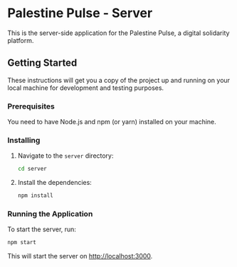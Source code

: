 # Palestine Pulse - Server

This is the server-side application for the Palestine Pulse, a digital solidarity platform.

## Getting Started

These instructions will get you a copy of the project up and running on your local machine for development and testing purposes.

### Prerequisites

You need to have Node.js and npm (or yarn) installed on your machine.

### Installing

1.  Navigate to the `server` directory:
    ```sh
    cd server
    ```
2.  Install the dependencies:
    ```sh
    npm install
    ```

### Running the Application

To start the server, run:

```sh
npm start
```

This will start the server on [http://localhost:3000](http://localhost:3000).
